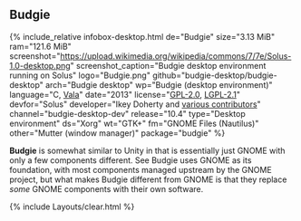 ## Budgie
{% include_relative infobox-desktop.html de="Budgie" size="3.13 MiB" ram="121.6 MiB" screenshot="https://upload.wikimedia.org/wikipedia/commons/7/7e/Solus-1.0-desktop.png" screenshot_caption="Budgie desktop environment running on Solus" logo="Budgie.png" github="budgie-desktop/budgie-desktop" arch="Budgie desktop" wp="Budgie (desktop environment)" language="C, <a href='https://en.wikipedia.org/wiki/Vala_(programming_language)' link='_blank'>Vala</a>" date="2013" license="<a href='https://github.com/budgie-desktop/budgie-desktop/blob/master/README.md' link='_blank'>GPL-2.0</a>, <a href='https://github.com/budgie-desktop/budgie-desktop/blob/master/README.md' link='_blank'>LGPL-2.1</a>" devfor="Solus" developer="Ikey Doherty and <a href='https://github.com/budgie-desktop/budgie-desktop/graphs/contributors' link='_blank'>various contributors</a>" channel="budgie-desktop-dev" release="10.4" type="Desktop environment" ds="Xorg" wt="GTK+" fm="GNOME Files (Nautilus)" other="Mutter (window manager)" package="budgie" %}

**Budgie** is somewhat similar to Unity in that is essentially just GNOME with only a few components different. See Budgie uses GNOME as its foundation, with most components managed upstream by the GNOME project, but what makes Budgie different from GNOME is that they replace *some* GNOME components with their own software.

{% include Layouts/clear.html %}
